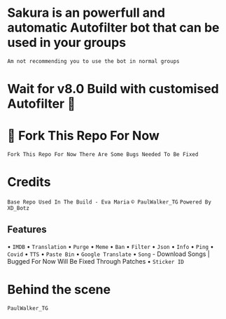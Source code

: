 # Sakura is an powerfull and automatic Autofilter bot that can be used in your groups 
`Am not recommending you to use the bot in normal groups`

# Wait for v8.0 Build with customised Autofilter 🥺

# 🤧 Fork This Repo For Now
`Fork This Repo For Now There Are Some Bugs Needed To Be Fixed`

# Credits
`Base Repo Used In The Build - Eva Maria`
`© PaulWalker_TG`
`Powered By XD_Botz`

## Features 
• `IMDB`
• `Translation`
• `Purge`
• `Meme`
• `Ban`
• `Filter`
• `Json`
• `Info`
• `Ping`
• `Covid`
• `TTS`
• `Paste Bin`
• `Google Translate`
• `Song` - Download Songs | Bugged For Now Will Be Fixed Through Patches
• `Sticker ID`

# Behind the scene 
`PaulWalker_TG`
